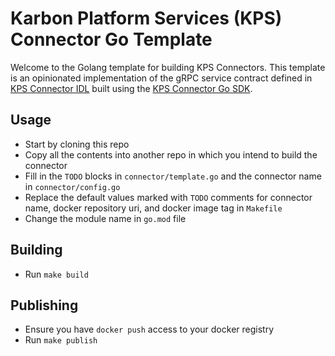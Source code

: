 # Karbon Platform Services (KPS) Connector Go Template
Welcome to the Golang template for building KPS Connectors. This template is an opinionated implementation of the
gRPC service contract defined in [KPS Connector IDL](https://github.com/nutanix/kps-connector-idl) built using the
[KPS Connector Go SDK](https://github.com/nutanix/kps-connector-idl).

## Usage
- Start by cloning this repo
- Copy all the contents into another repo in which you intend to build the connector
- Fill in the `TODO` blocks in `connector/template.go` and the connector name in `connector/config.go`
- Replace the default values marked with `TODO` comments for connector name, docker repository uri, and docker image tag in `Makefile`
- Change the module name in `go.mod` file

## Building
- Run `make build`

## Publishing
- Ensure you have `docker push` access to your docker registry
- Run `make publish`
